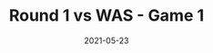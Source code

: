 ---
layout: layouts/post.njk
title: Round 1 vs WAS - Game 1
date: 2021-05-23
humanDate: May 23rd, 2021
tags: post
totalDonations: 315.00
doneeShort: "Philadoptables"
donee: Philadoptables
doneeLink: https://philadoptables.org/
threadLink: https://www.reddit.com/r/sixers/comments/niw7sv/25_to_philadoptables_with_a_sixers_win_over/
desc: "$25 to PHILADOPTABLES with a Sixers win over Washington tomorrow for Game 1! Let’s get it!"
---